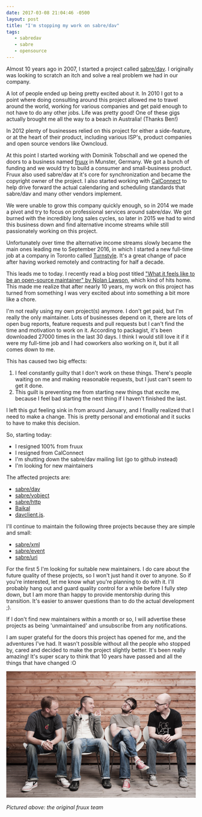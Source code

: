 ```yaml
---
date: 2017-03-08 21:04:46 -0500
layout: post
title: "I'm stopping my work on sabre/dav"
tags:
   - sabredav
   - sabre
   - opensource
---
```


Almost 10 years ago in 2007, I started a project called [sabre/dav][1]. I
originally was looking to scratch an itch and solve a real problem we had in
our company.

A lot of people ended up being pretty excited about it. In 2010 I got to a
point where doing consulting around this project allowed me to travel around
the world, working for various companies and get paid enough to not have to
do any other jobs. Life was pretty good! One of these gigs actually brought
me all the way to a beach in Australia! (Thanks Ben!)

In 2012 plenty of businesses relied on this project for either a side-feature,
or at the heart of their product, including various ISP's, product companies
and open source vendors like Owncloud.

At this point I started working with Dominik Tobschall and we opened the doors
to a business named [fruux][2] in Munster, Germany. We got a bunch of funding
and we would try to build a consumer and small-business product. Fruux also
used sabre/dav at it's core for synchronization and became the copyright owner
of the project. I also started working with
[CalConnect][3] to help drive forward the actual calendaring and scheduling
standards that sabre/dav and many other vendors implement.

We were unable to grow this company quickly enough, so in 2014 we made a pivot
and try to focus on professional services around sabre/dav. We got burned with
the incredibly long sales cycles, so later in 2015 we had to wind this business
down and find alternative income streams while still passionately working on
this project.

Unfortunately over time the alternative income streams slowly became the main
ones leading me to September 2016, in which I started a new full-time job at
a company in Toronto called [Turnstyle][4]. It's a great change of pace after
having worked remotely and contracting for half a decade.

This leads me to today. I recently read a blog post titled ["What it feels
like to be an open-source maintainer" by Nolan Lawson][5], which kind of hits
home. This made me realize that after nearly 10 years, my work on this project
has turned from something I was very excited about into something a bit more
like a chore.

I'm not really using my own project(s) anymore. I don't get paid, but I'm
really the only maintainer. Lots of businesses depend on it, there are lots of
open bug reports, feature requests and pull requests but I can't find the
time and motivation to work on it. According to packagist, it's been downloaded
27000 times in the last 30 days. I think I would still love it if it were
my full-time job and I had coworkers also working on it, but it all comes
down to me.

This has caused two big effects:

1. I feel constantly guilty that I don't work on these things. There's people
   waiting on me and making reasonable requests, but I just can't seem to get
   it done.
2. This guilt is preventing me from starting new things that excite me,
   because I feel bad starting the next thing if I haven't finished the last.

I left this gut feeling sink in from around January, and I finallly realized
that I need to make a change. This is pretty personal and emotional and it
sucks to have to make this decision.

So, starting today:

* I resigned 100% from fruux
* I resigned from CalConnect
* I'm shutting down the sabre/dav mailing list (go to github instead)
* I'm looking for new maintainers

The affected projects are:

* [sabre/dav](https://github.com/fruux/sabre-dav/)
* [sabre/vobject](https://github.com/fruux/sabre-vobject/)
* [sabre/http](https://github.com/fruux/sabre-http/)
* [Baikal](https://github.com/fruux/baikal/)
* [davclient.js](https://github.com/evert/davclient.js).

I'll continue to maintain the following three projects because they are simple
and small:

* [sabre/xml](https://github.com/fruux/sabre-xml)
* [sabre/event](https://github.com/fruux/sabre-event)
* [sabre/uri](https://github.com/fruux/sabre-uri)

For the first 5 I'm looking for suitable new maintainers. I do care about the
future quality of these projects, so I won't just hand it over to anyone. So
if you're interested, let me know what you're planning to do with it. I'll
probably hang out and guard quality control for a while before I fully step
down, but I am more than happy to provide mentorship during this transition.
It's easier to answer questions than to do the actual development ;).

If I don't find new maintainers within a month or so, I will advertise these
projects as being 'unmaintained' and unsubscribe from any notifications.

I am super grateful for the doors this project has opened for me, and the
adventures I've had. It wasn't possible without all the people who stopped by,
cared and decided to make the project slightly better. It's been really
amazing! It's super scary to think that 10 years have passed and all the things
that have changed :O

<img src="/resources/images/posts/fruux-team.jpg" title="Fruux team in 2012" />

_Pictured above: the original fruux team_

[1]: http://sabre.io/
[2]: https://fruux.com/
[3]: http://calconnect.org/
[4]: http://getturnstyle.com/
[5]: https://nolanlawson.com/2017/03/05/what-it-feels-like-to-be-an-open-source-maintainer/
